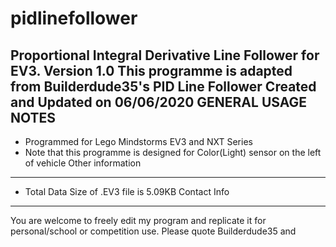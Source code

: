 # pidlinefollower
Proportional Integral Derivative Line Follower for EV3. Version 1.0 
This programme is adapted from Builderdude35's PID Line Follower
Created and Updated on 06/06/2020
GENERAL USAGE NOTES
--------------------
- Programmed for Lego Mindstorms EV3 and NXT Series
- Note that this programme is designed for Color(Light) sensor on the left of vehicle
Other information 
------------------
- Total Data Size of .EV3 file is 5.09KB
Contact Info
-------------------
You are welcome to freely edit my program and replicate it for personal/school or competition use.
Please quote Builderdude35 and 
